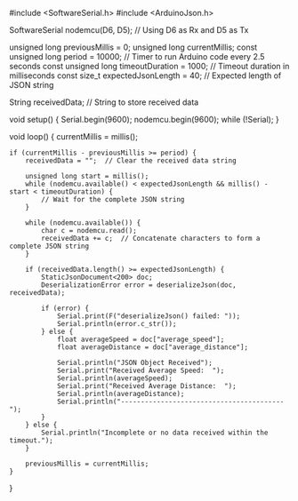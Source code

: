 #include <SoftwareSerial.h>
#include <ArduinoJson.h>

SoftwareSerial nodemcu(D6, D5);  // Using D6 as Rx and D5 as Tx

unsigned long previousMillis = 0;
unsigned long currentMillis;
const unsigned long period = 10000;  // Timer to run Arduino code every 2.5 seconds
const unsigned long timeoutDuration = 1000;  // Timeout duration in milliseconds
const size_t expectedJsonLength = 40;  // Expected length of JSON string

String receivedData;  // String to store received data

void setup() {
    Serial.begin(9600);
    nodemcu.begin(9600);
    while (!Serial);
}

void loop() {
    currentMillis = millis();

    if (currentMillis - previousMillis >= period) {
        receivedData = "";  // Clear the received data string

        unsigned long start = millis();
        while (nodemcu.available() < expectedJsonLength && millis() - start < timeoutDuration) {
            // Wait for the complete JSON string
        }

        while (nodemcu.available()) {
            char c = nodemcu.read();
            receivedData += c;  // Concatenate characters to form a complete JSON string
        }

        if (receivedData.length() >= expectedJsonLength) {
            StaticJsonDocument<200> doc;
            DeserializationError error = deserializeJson(doc, receivedData);

            if (error) {
                Serial.print(F("deserializeJson() failed: "));
                Serial.println(error.c_str());
            } else {
                float averageSpeed = doc["average_speed"];
                float averageDistance = doc["average_distance"];

                Serial.println("JSON Object Received");
                Serial.print("Received Average Speed:  ");
                Serial.println(averageSpeed);
                Serial.print("Received Average Distance:  ");
                Serial.println(averageDistance);
                Serial.println("-----------------------------------------");
            }
        } else {
            Serial.println("Incomplete or no data received within the timeout.");
        }

        previousMillis = currentMillis;
    }
}
